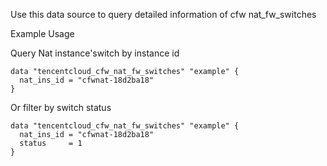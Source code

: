 Use this data source to query detailed information of cfw nat_fw_switches

Example Usage

Query Nat instance'switch by instance id

```hcl
data "tencentcloud_cfw_nat_fw_switches" "example" {
  nat_ins_id = "cfwnat-18d2ba18"
}
```

Or filter by switch status

```hcl
data "tencentcloud_cfw_nat_fw_switches" "example" {
  nat_ins_id = "cfwnat-18d2ba18"
  status     = 1
}
```